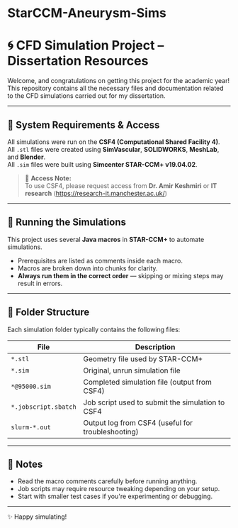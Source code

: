 # StarCCM-Aneurysm-Sims
# 🌀 CFD Simulation Project – Dissertation Resources

Welcome, and congratulations on getting this project for the academic year!  
This repository contains all the necessary files and documentation related to the CFD simulations carried out for my dissertation.

---

## 🔧 System Requirements & Access

All simulations were run on the **CSF4 (Computational Shared Facility 4)**.  
All `.stl` files were created using **SimVascular**, **SOLIDWORKS**, **MeshLab**, and **Blender**.  
All `.sim` files were built using **Simcenter STAR-CCM+ v19.04.02**.

> 📌 **Access Note:**  
> To use CSF4, please request access from **Dr. Amir Keshmiri** or **IT research** (https://research-it.manchester.ac.uk/)

---


## 🚀 Running the Simulations

This project uses several **Java macros** in **STAR-CCM+** to automate simulations.

- Prerequisites are listed as comments inside each macro.
- Macros are broken down into chunks for clarity.
- **Always run them in the correct order** — skipping or mixing steps may result in errors.

---

## 📁 Folder Structure

Each simulation folder typically contains the following files:

| File | Description |
|------|-------------|
| `*.stl` | Geometry file used by STAR-CCM+ |
| `*.sim` | Original, unrun simulation file |
| `*@95000.sim` | Completed simulation file (output from CSF4) |
| `*.jobscript.sbatch` | Job script used to submit the simulation to CSF4 |
| `slurm-*.out` | Output log from CSF4 (useful for troubleshooting) |

---

## 🧠 Notes

- Read the macro comments carefully before running anything.
- Job scripts may require resource tweaking depending on your setup.
- Start with smaller test cases if you're experimenting or debugging.


---

✨ Happy simulating!
